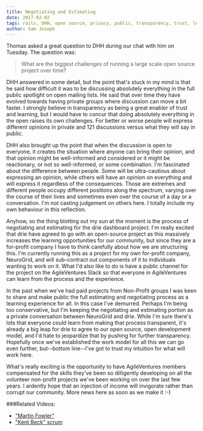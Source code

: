 ```yaml
---
title: Negotiating and Estimating
date: 2017-02-02
tags: rails, DHH, open source, privacy, public, transparency, trust, learning, discussion, opinion
author: Sam Joseph
---
```


Thomas asked a great question to DHH during our chat with him on Tuesday.  The question was:

> What are the biggest challenges of running a large scale open source project over time?

DHH answered in some detail, but the point that's stuck in my mind is that he said how difficult it was to be discussing absolutely everything in the full public spotlight on open mailing lists.  He said that over time they have evolved towards having private groups where discussion can move a bit faster.  I strongly believe in transparency as being a great enabler of trust and learning, but I would have to concur that doing absolutely everything in the open raises its own challenges.  For better or worse people will express different opinions in private and 121 discussions versus what they will say in public.

DHH also brought up the point that when the discussion is open to everyone, it creates the situation where anyone can bring their opinion, and that opinion might be well-informed and considered or it might be reactionary, or not so well-informed, or some combination.  I'm fascinated about the difference between people.  Some will be ultra-cautious about expressing an opinion, while others will have an opinion on everything and will express it regardless of the consequences.  Those are extremes and different people occupy different positions along the spectrum, varying over the course of their lives and sometimes even over the course of a day or a conversation.  I'm not casting judgement on others here.  I totally include my own behaviour in this reflection.

Anyhow, so the thing blotting out my sun at the moment is the process of negotiating and estimating for the drie dashboard project.  I'm really excited that drie have agreed to go with an open-source project as this massively increases the learning opportunities for our community, but since they are a for-profit company I have to think carefully about how we are structuring this.  I'm currently running this as a project for my own for-profit company, NeuroGrid, and will sub-contract out components of it to individuals wanting to work on it.  What I'd also like to do is have a public channel for the project on the AgileVentures Slack so that everyone in AgileVentures can learn from the process and the experience.

In the past when we've had paid projects from Non-Profit groups I was keen to share and make public the full estimating and negotiating process as a learning experience for all.  In this case I've demurred.  Perhaps I'm being too conservative, but I'm keeping the negotiating and estimating portion as a private conversation between NeuroGrid and drie.  While I'm sure there's lots that everyone could learn from making that process transparent, it's already a big leap for drie to agree to our open source, open development model, and I'd hate to jeopardize that by pushing for further transparency.  Hopefully once we've established the work model for all this we can go even further, but--bottom line--I've got to trust my intuition for what will work here.

What's really exciting is the opportunity to have AgileVentures members compensated for the skills they've been so dilligently developing on all the volunteer non-profit projects we've been working on over the last few years.  I ardently hope that an injection of income will invigorate rather than corrupt our community.  More news here as soon as we make it :-)

###Related Videos:

* ["Martin Fowler"](https://www.youtube.com/watch?v=6abj04BjwJc)
* ["Kent Beck" scrum](https://www.youtube.com/watch?v=JrdD1NXjLeY)
